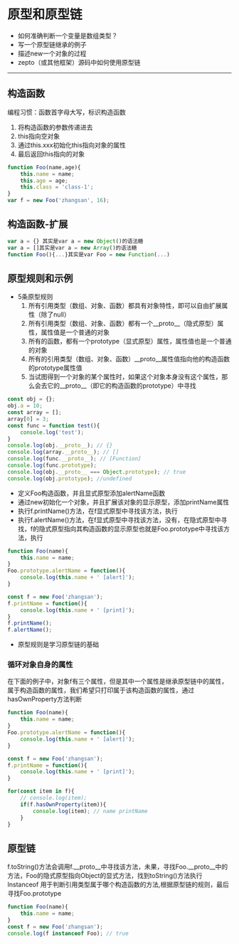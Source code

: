 # 原型和原型链

- 如何准确判断一个变量是数组类型？
- 写一个原型链继承的例子
- 描述new一个对象的过程
- zepto（或其他框架）源码中如何使用原型链
---
## 构造函数
编程习惯：函数首字母大写，标识构造函数
1. 将构造函数的参数传递进去
2. this指向空对象
3. 通过this.xxx初始化this指向对象的属性
4. 最后返回this指向的对象

```javascript
function Foo(name,age){
    this.name = name;
    this.age = age;
    this.class = 'class-1';
}
var f = new Foo('zhangsan', 16);
```

## 构造函数-扩展

```javascript
var a = {} 其实是var a = new Object()的语法糖
var a = []其实是var a = new Array()的语法糖
function Foo(){...}其实是var Foo = new Function(...)
```

## 原型规则和示例

- 5条原型规则
  1. 所有引用类型（数组、对象、函数）都具有对象特性，即可以自由扩展属性（除了null）
  2. 所有引用类型（数组、对象、函数）都有一个__proto__（隐式原型）属性，属性值是一个普通的对象
  3. 所有的函数，都有一个prototype（显式原型）属性，属性值也是一个普通的对象
  4. 所有的引用类型（数组、对象、函数）__proto__属性值指向他的构造函数的prototype属性值
  5. 当试图得到一个对象的某个属性时，如果这个对象本身没有这个属性，那么会去它的__proto__（即它的构造函数的prototype）中寻找
```javascript
const obj = {};
obj.a = 10;
const array = [];
array[0] = 3;
const func = function test(){
    console.log('test');
}
console.log(obj.__proto__); // {}
console.log(array.__proto__); // []
console.log(func.__proto__); // [Function]
console.log(func.prototype);
console.log(obj.__proto__ === Object.prototype); // true
console.log(obj.prototype); //undefined
```

- 定义Foo构造函数，并且显式原型添加alertName函数
- 通过new初始化一个对象，并且扩展该对象的显示原型，添加printName属性
- 执行f.printName()方法，在f显式原型中寻找该方法，执行
- 执行f.alertName()方法，在f显式原型中寻找该方法，没有，在隐式原型中寻找，f的隐式原型指向其构造函数的显示原型也就是Foo.prototype中寻找该方法，执行
```javascript
function Foo(name){
    this.name = name;
}
Foo.prototype.alertName = function(){
    console.log(this.name + ' [alert]');
}

const f = new Foo('zhangsan');
f.printName = function(){
    console.log(this.name + ' [print]');
}
f.printName();
f.alertName();
```

- 原型规则是学习原型链的基础

### 循环对象自身的属性
在下面的例子中，对象f有三个属性，但是其中一个属性是继承原型链中的属性，属于构造函数的属性，我们希望只打印属于该构造函数的属性，通过hasOwnProperty方法判断
```javascript
function Foo(name){
    this.name = name;
}
Foo.prototype.alertName = function(){
    console.log(this.name + ' [alert]');
}

const f = new Foo('zhangsan');
f.printName = function(){
    console.log(this.name + ' [print]');
}

for(const item in f){
    // console.log(item);
    if(f.hasOwnProperty(item)){
        console.log(item); // name printName
    }
}
```

## 原型链

f.toString()方法会调用f.__proto__中寻找该方法，未果，寻找Foo.__proto__中的方法，Foo的隐式原型指向Object的显式方法，找到toString()方法执行
Instanceof
用于判断引用类型属于哪个构造函数的方法,根据原型链的规则，最后寻找Foo.prototype
```javascript
function Foo(name){
    this.name = name;
}
const f = new Foo('zhangsan');
console.log(f instanceof Foo); // true
```
